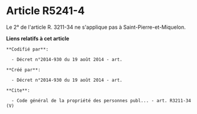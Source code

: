 # Article R5241-4

Le 2° de l'article R. 3211-34 ne s'applique pas à Saint-Pierre-et-Miquelon.

**Liens relatifs à cet article**

	**Codifié par**:

	  - Décret n°2014-930 du 19 août 2014 - art.

	**Créé par**:

	  - Décret n°2014-930 du 19 août 2014 - art.

	**Cite**:

	  - Code général de la propriété des personnes publ... - art. R3211-34 (V)
